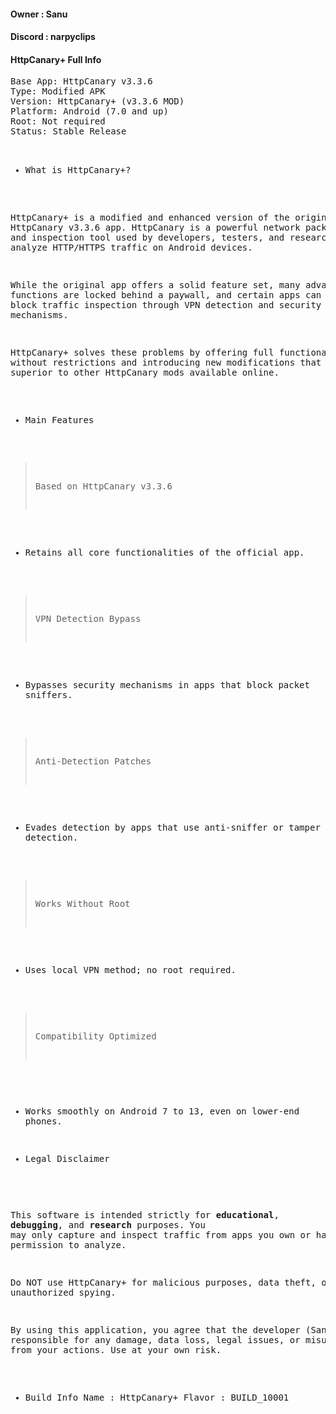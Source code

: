 <h4>Owner : Sanu</h4>
  <h4>Discord : narpyclips</h4>
  
  <h4>HttpCanary+ Full Info</h4>
  <pre>
Base App: HttpCanary v3.3.6
Type: Modified APK
Version: HttpCanary+ (v3.3.6 MOD)
Platform: Android (7.0 and up)
Root: Not required
Status: Stable Release

- What is HttpCanary+?

HttpCanary+ is a modified and enhanced version of the original HttpCanary v3.3.6 app.
HttpCanary is a powerful network packet capture and inspection tool used by developers,
testers, and researchers to analyze HTTP/HTTPS traffic on Android devices.

While the original app offers a solid feature set, many advanced functions are locked behind
a paywall, and certain apps can detect and block traffic inspection through VPN detection
and security mechanisms.

HttpCanary+ solves these problems by offering full functionality without restrictions and
introducing new modifications that make it superior to other HttpCanary mods available online.

- Main Features

> Based on HttpCanary v3.3.6
  - Retains all core functionalities of the official app.

> VPN Detection Bypass
  - Bypasses security mechanisms in apps that block packet sniffers.

> Anti-Detection Patches
  - Evades detection by apps that use anti-sniffer or tamper detection.

> Works Without Root
  - Uses local VPN method; no root required.

> Compatibility Optimized
  - Works smoothly on Android 7 to 13, even on lower-end phones.

- Legal Disclaimer

This software is intended strictly for **educational**, **debugging**, and **research** purposes.
You may only capture and inspect traffic from apps you own or have permission to analyze.

Do NOT use HttpCanary+ for malicious purposes, data theft, or unauthorized spying.

By using this application, you agree that the developer (Sanu) is not responsible for any damage,
data loss, legal issues, or misuse resulting from your actions. Use at your own risk.

- Build Info
Name      : HttpCanary+
Flavor   : BUILD_10001
  </pre>
